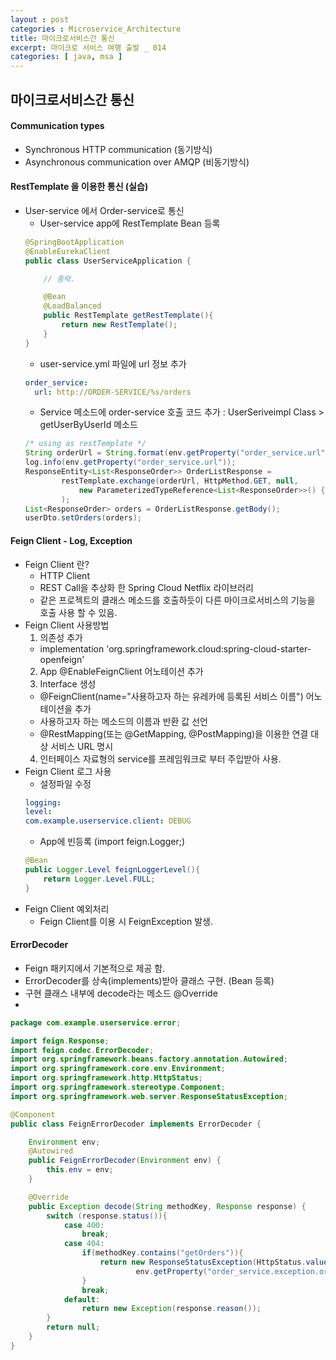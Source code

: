 ```yaml
---
layout : post
categories : Microservice_Architecture
title: 마이크로서비스간 통신
excerpt: 마이크로 서비스 여행 출발 _ 014
categories: [ java, msa ]
---
```


## 마이크로서비스간 통신

#### Communication types
* Synchronous HTTP communication (동기방식)
* Asynchronous communication over AMQP (비동기방식)

#### RestTemplate 을 이용한 통신 (실습)
* User-service 에서 Order-service로 통신
  - User-service app에 RestTemplate Bean 등록  
  ```java
  @SpringBootApplication
  @EnableEurekaClient
  public class UserServiceApplication {

      // 중략.

      @Bean
      @LoadBalanced
      public RestTemplate getRestTemplate(){
          return new RestTemplate();
      }
  }
  ```
  - user-service.yml 파일에 url 정보 추가
  ```yml
  order_service:
    url: http://ORDER-SERVICE/%s/orders
  ```
  - Service 메소드에 order-service 호출 코드 추가 : UserSeriveimpl Class > getUserByUserId 메소드
  ```java
  /* using as restTemplate */
  String orderUrl = String.format(env.getProperty("order_service.url"), userId);
  log.info(env.getProperty("order_service.url"));
  ResponseEntity<List<ResponseOrder>> OrderListResponse =
          restTemplate.exchange(orderUrl, HttpMethod.GET, null,
              new ParameterizedTypeReference<List<ResponseOrder>>() {}
          );
  List<ResponseOrder> orders = OrderListResponse.getBody();
  userDto.setOrders(orders);
  ```

#### Feign Client - Log, Exception
* Feign Client 란?
  - HTTP Client
  - REST Call을 추상화 한 Spring Cloud Netflix 라이브러리
  - 같은 프로젝트의 클래스 메소드를 호출하듯이 다른 마이크로서비스의 기능을 호출 사용 할 수 있음. 
* Feign Client 사용방법
  1. 의존성 추가
    - implementation 'org.springframework.cloud:spring-cloud-starter-openfeign'
  2. App @EnableFeignClient 어노테이션 추가
  3. Interface 생성
    - @FeignClient(name="사용하고자 하는 유레카에 등록된 서비스 이름") 어노테이션을 추가
    - 사용하고자 하는 메소드의 이름과 반환 값 선언
    - @RestMapping(또는 @GetMapping, @PostMapping)을 이용한 연결 대상 서비스 URL 명시
  4. 인터페이스 자료형의 service를 프레임워크로 부터 주입받아 사용.
* Feign Client 로그 사용
  + 설정파일 수정
  ```yml
  logging:
  level:
  com.example.userservice.client: DEBUG
  ```
  + App에 빈등록 (import feign.Logger;)
  ```java
  @Bean
  public Logger.Level feignLoggerLevel(){
      return Logger.Level.FULL;
  }
  ```
* Feign Client 예외처리
  + Feign Client를 이용 시 FeignException 발생.

#### ErrorDecoder
  + Feign 패키지에서 기본적으로 제공 함.
  + ErrorDecoder를 상속(implements)받아 클래스 구현. (Bean 등록)
  + 구현 클래스 내부에 decode라는 메소드 @Override
  + 
  ```java
  package com.example.userservice.error;

  import feign.Response;
  import feign.codec.ErrorDecoder;
  import org.springframework.beans.factory.annotation.Autowired;
  import org.springframework.core.env.Environment;
  import org.springframework.http.HttpStatus;
  import org.springframework.stereotype.Component;
  import org.springframework.web.server.ResponseStatusException;

  @Component
  public class FeignErrorDecoder implements ErrorDecoder {

      Environment env;
      @Autowired
      public FeignErrorDecoder(Environment env) {
          this.env = env;
      }

      @Override
      public Exception decode(String methodKey, Response response) {
          switch (response.status()){
              case 400:
                  break;
              case 404:
                  if(methodKey.contains("getOrders")){
                      return new ResponseStatusException(HttpStatus.valueOf(response.status()),
                              env.getProperty("order_service.exception.orders_is_empty"));
                  }
                  break;
              default:
                  return new Exception(response.reason());
          }
          return null;
      }
  }

  ```